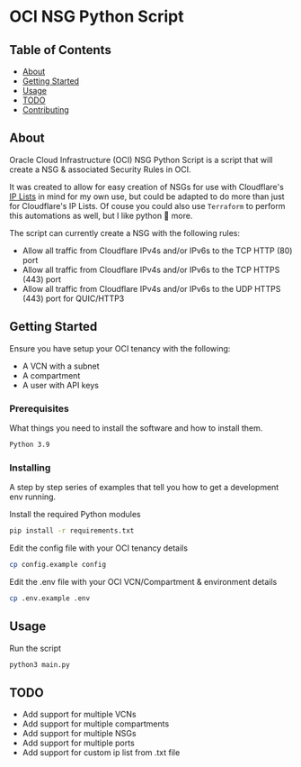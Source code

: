 # OCI NSG Python Script

## Table of Contents

- [About](#about)
- [Getting Started](#getting_started)
- [Usage](#usage)
- [TODO](#todo)
- [Contributing](../CONTRIBUTING.md)

## About <a name = "about"></a>

Oracle Cloud Infrastructure (OCI) NSG Python Script is a script that will create a NSG & associated Security Rules in OCI.

It was created to allow for easy creation of NSGs for use with Cloudflare's [IP Lists](https://www.cloudflare.com/ips/) in mind for my own use, but could be adapted to do more than just for Cloudflare's IP Lists.
Of couse you could also use `Terraform` to perform this automations as well, but I like python 🐍 more.

The script can currently create a NSG with the following rules:

- Allow all traffic from Cloudflare IPv4s and/or IPv6s to the TCP HTTP (80) port
- Allow all traffic from Cloudflare IPv4s and/or IPv6s to the TCP HTTPS (443) port
- Allow all traffic from Cloudflare IPv4s and/or IPv6s to the UDP HTTPS (443) port for QUIC/HTTP3

## Getting Started <a name = "getting_started"></a>

Ensure you have setup your OCI tenancy with the following:

- A VCN with a subnet
- A compartment
- A user with API keys

### Prerequisites

What things you need to install the software and how to install them.

```bash
Python 3.9
```

### Installing

A step by step series of examples that tell you how to get a development env running.

Install the required Python modules

```bash
pip install -r requirements.txt
```

Edit the config file with your OCI tenancy details

```bash
cp config.example config
```

Edit the .env file with your OCI VCN/Compartment & environment details

```bash
cp .env.example .env
```

## Usage <a name = "usage"></a>

Run the script

```bash
python3 main.py
```

## TODO <a name = "todo"></a>

- Add support for multiple VCNs
- Add support for multiple compartments
- Add support for multiple NSGs
- Add support for multiple ports
- Add support for custom ip list from .txt file
